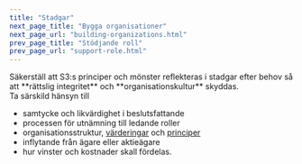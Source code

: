 ```yaml
---
title: "Stadgar"
next_page_title: "Bygga organisationer"
next_page_url: "building-organizations.html"
prev_page_title: "Stödjande roll"
prev_page_url: "support-role.html"
---
```



<div class="card summary"><div class="card-body">Säkerställ att S3:s principer och mönster reflekteras i stadgar efter behov så att **rättslig integritet** och **organisationskultur** skyddas.
</div></div>
Ta särskild hänsyn till

-   samtycke och likvärdighet i beslutsfattande
-   processen för utnämning till ledande roller
-   organisationsstruktur, <a href="glossary.html#entry-values" class="glossary-tooltip" data-toggle="tooltip" title="Värderingar: Värderade principer som styr beteende. Icke att förväxla med &quot;värde&quot; i samband med en drivkraft.">värderingar</a> och <a href="glossary.html#entry-principle" class="glossary-tooltip" data-toggle="tooltip" title="Princip: En grundläggande idé eller regel som styr beteendet, eller förklarar eller styr hur något händer eller fungerar.">principer</a>
-   inflytande från ägare eller aktieägare
-   hur vinster och kostnader skall fördelas.
